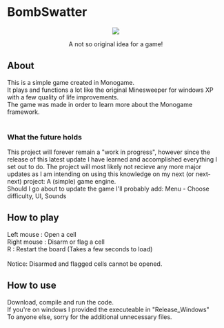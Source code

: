 # BombSwatter


<p align="center">
  <img src="https://i.imgur.com/h4lYfFk.png"/>
</p>
<p align="center">A not so original idea for a game!</p>

## About
This is a simple game created in Monogame.<br/>
It plays and functions a lot like the original Minesweeper for windows XP with a few quality of life improvements.<br/>
The game was made in order to learn more about the Monogame framework.<br/>
<br/>
### What the future holds
This project will forever remain a "work in progress", however since the release of this latest update I have learned and accomplished everything I set out to do.
The project will most likely not recieve any more major updates as I am intending on using this knowledge on my next (or next-next) project:
A (simple) game engine.<br/>
Should I go about to update the game I'll probably add: Menu - Choose difficulty, UI, Sounds

## How to play
Left mouse	:	Open a cell<br/>
Right mouse	:	Disarm or flag a cell<br/>
R			:	Restart the board (Takes a few seconds to load)<br/>
<br/>
Notice: Disarmed and flagged cells cannot be opened.<br/>

## How to use
Download, compile and run the code.<br/>
If you're on windows I provided the executeable in "Release_Windows"<br/>
To anyone else, sorry for the additional unnecessary files.
